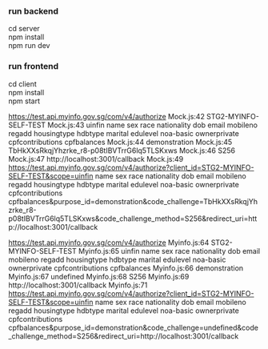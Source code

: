 <h3>run backend</h3>

cd server<br>
npm install<br>
npm run dev<br>

<h3>run frontend</h3>

cd client<br>
npm install<br>
npm start<br>

https://test.api.myinfo.gov.sg/com/v4/authorize
Mock.js:42 STG2-MYINFO-SELF-TEST
Mock.js:43 uinfin name sex race nationality dob email mobileno regadd housingtype hdbtype marital edulevel noa-basic ownerprivate cpfcontributions cpfbalances
Mock.js:44 demonstration
Mock.js:45 TbHkXXsRkqjYhzrke_r8-p08tIBVTrrG6lq5TLSKxws
Mock.js:46 S256
Mock.js:47 http://localhost:3001/callback
Mock.js:49 https://test.api.myinfo.gov.sg/com/v4/authorize?client_id=STG2-MYINFO-SELF-TEST&scope=uinfin name sex race nationality dob email mobileno regadd housingtype hdbtype marital edulevel noa-basic ownerprivate cpfcontributions cpfbalances&purpose_id=demonstration&code_challenge=TbHkXXsRkqjYhzrke_r8-p08tIBVTrrG6lq5TLSKxws&code_challenge_method=S256&redirect_uri=http://localhost:3001/callback

https://test.api.myinfo.gov.sg/com/v4/authorize
Myinfo.js:64 STG2-MYINFO-SELF-TEST
Myinfo.js:65 uinfin name sex race nationality dob email mobileno regadd housingtype hdbtype marital edulevel noa-basic ownerprivate cpfcontributions cpfbalances
Myinfo.js:66 demonstration
Myinfo.js:67 undefined
Myinfo.js:68 S256
Myinfo.js:69 http://localhost:3001/callback
Myinfo.js:71 https://test.api.myinfo.gov.sg/com/v4/authorize?client_id=STG2-MYINFO-SELF-TEST&scope=uinfin name sex race nationality dob email mobileno regadd housingtype hdbtype marital edulevel noa-basic ownerprivate cpfcontributions cpfbalances&purpose_id=demonstration&code_challenge=undefined&code_challenge_method=S256&redirect_uri=http://localhost:3001/callback
